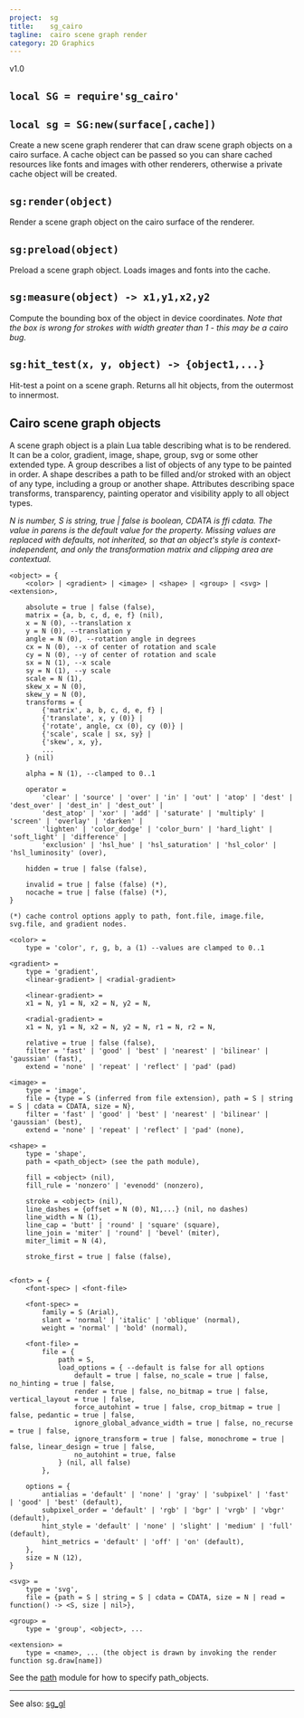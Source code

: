 ```yaml
---
project:  sg
title:    sg_cairo
tagline:  cairo scene graph render
category: 2D Graphics
---
```


v1.0

## `local SG = require'sg_cairo'`

## `local sg = SG:new(surface[,cache])`

Create a new scene graph renderer that can draw scene graph objects on a cairo surface. A cache object can be passed
so you can share cached resources like fonts and images with other renderers, otherwise a private cache object will be created.

## `sg:render(object)`

Render a scene graph object on the cairo surface of the renderer.

## `sg:preload(object)`

Preload a scene graph object. Loads images and fonts into the cache.

## `sg:measure(object) -> x1,y1,x2,y2`

Compute the bounding box of the object in device coordinates.
_Note that the box is wrong for strokes with width greater than 1 - this may be a cairo bug._

## `sg:hit_test(x, y, object) -> {object1,...}`

Hit-test a point on a scene graph. Returns all hit objects, from the outermost to innermost.

## Cairo scene graph objects

A scene graph object is a plain Lua table describing what is to be rendered. It can be a color, gradient, image,
shape, group, svg or some other extended type. A group describes a list of objects of any type to be painted in order.
A shape describes a path to be filled and/or stroked with an object of any type, including a group or another shape.
Attributes describing space transforms, transparency, painting operator and visibility apply to all object types.

_N is number, S is string, true | false is boolean, CDATA is ffi cdata.
The value in parens is the default value for the property.
Missing values are replaced with defaults, not inherited, so that an object's style is context-independent,
and only the transformation matrix and clipping area are contextual._

~~~{.lua}
<object> = {
	<color> | <gradient> | <image> | <shape> | <group> | <svg> | <extension>,

	absolute = true | false (false),
	matrix = {a, b, c, d, e, f} (nil),
	x = N (0), --translation x
	y = N (0), --translation y
	angle = N (0), --rotation angle in degrees
	cx = N (0), --x of center of rotation and scale
	cy = N (0), --y of center of rotation and scale
	sx = N (1), --x scale
	sy = N (1), --y scale
	scale = N (1),
	skew_x = N (0),
	skew_y = N (0),
	transforms = {
		{'matrix', a, b, c, d, e, f} |
		{'translate', x, y (0)} |
		{'rotate', angle, cx (0), cy (0)} |
		{'scale', scale | sx, sy} |
		{'skew', x, y},
		...
	} (nil)

	alpha = N (1), --clamped to 0..1

	operator =
		'clear' | 'source' | 'over' | 'in' | 'out' | 'atop' | 'dest' | 'dest_over' | 'dest_in' | 'dest_out' |
		'dest_atop' | 'xor' | 'add' | 'saturate' | 'multiply' | 'screen' | 'overlay' | 'darken' |
		'lighten' | 'color_dodge' | 'color_burn' | 'hard_light' | 'soft_light' | 'difference' |
		'exclusion' | 'hsl_hue' | 'hsl_saturation' | 'hsl_color' | 'hsl_luminosity' (over),

	hidden = true | false (false),

	invalid = true | false (false) (*),
	nocache = true | false (false) (*),
}

(*) cache control options apply to path, font.file, image.file, svg.file, and gradient nodes.

<color> =
	type = 'color', r, g, b, a (1) --values are clamped to 0..1

<gradient> =
	type = 'gradient',
	<linear-gradient> | <radial-gradient>

	<linear-gradient> =
	x1 = N, y1 = N, x2 = N, y2 = N,

	<radial-gradient> =
	x1 = N, y1 = N, x2 = N, y2 = N, r1 = N, r2 = N,

	relative = true | false (false),
	filter = 'fast' | 'good' | 'best' | 'nearest' | 'bilinear' | 'gaussian' (fast),
	extend = 'none' | 'repeat' | 'reflect' | 'pad' (pad)

<image> =
	type = 'image',
	file = {type = S (inferred from file extension), path = S | string = S | cdata = CDATA, size = N},
	filter = 'fast' | 'good' | 'best' | 'nearest' | 'bilinear' | 'gaussian' (best),
	extend = 'none' | 'repeat' | 'reflect' | 'pad' (none),

<shape> =
	type = 'shape',
	path = <path_object> (see the path module),

	fill = <object> (nil),
	fill_rule = 'nonzero' | 'evenodd' (nonzero),

	stroke = <object> (nil),
	line_dashes = {offset = N (0), N1,...} (nil, no dashes)
	line_width = N (1),
	line_cap = 'butt' | 'round' | 'square' (square),
	line_join = 'miter' | 'round' | 'bevel' (miter),
	miter_limit = N (4),

	stroke_first = true | false (false),


<font> = {
	<font-spec> | <font-file>

	<font-spec> =
		family = S (Arial),
		slant = 'normal' | 'italic' | 'oblique' (normal),
		weight = 'normal' | 'bold' (normal),

	<font-file> =
		file = {
			path = S,
			load_options = { --default is false for all options
				default = true | false, no_scale = true | false, no_hinting = true | false,
				render = true | false, no_bitmap = true | false, vertical_layout = true | false,
				force_autohint = true | false, crop_bitmap = true | false, pedantic = true | false,
				ignore_global_advance_width = true | false, no_recurse = true | false,
				ignore_transform = true | false, monochrome = true | false, linear_design = true | false,
				no_autohint = true, false
			} (nil, all false)
		},

	options = {
		antialias = 'default' | 'none' | 'gray' | 'subpixel' | 'fast' | 'good' | 'best' (default),
		subpixel_order = 'default' | 'rgb' | 'bgr' | 'vrgb' | 'vbgr' (default),
		hint_style = 'default' | 'none' | 'slight' | 'medium' | 'full' (default),
		hint_metrics = 'default' | 'off' | 'on' (default),
	},
	size = N (12),
}

<svg> =
	type = 'svg',
	file = {path = S | string = S | cdata = CDATA, size = N | read = function() -> <S, size | nil>},

<group> =
	type = 'group', <object>, ...

<extension> =
	type = <name>, ... (the object is drawn by invoking the render function sg.draw[name])

~~~

See the [path](path.html) module for how to specify path_objects.

----
See also: [sg_gl](sg_gl.html)

